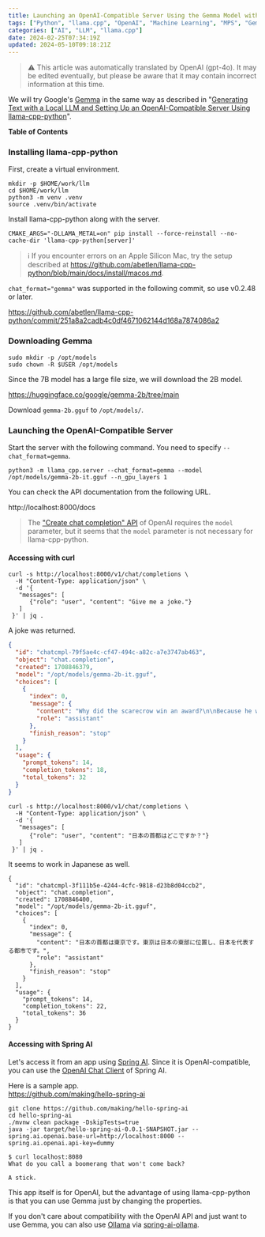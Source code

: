 ```yaml
---
title: Launching an OpenAI-Compatible Server Using the Gemma Model with llama-cpp-python and Accessing It from Spring AI
tags: ["Python", "llama.cpp", "OpenAI", "Machine Learning", "MPS", "Gemma", "Spring AI"]
categories: ["AI", "LLM", "llama.cpp"]
date: 2024-02-25T07:34:19Z
updated: 2024-05-10T09:18:21Z
---
```


> ⚠️ This article was automatically translated by OpenAI (gpt-4o).
> It may be edited eventually, but please be aware that it may contain incorrect information at this time.

We will try Google's [Gemma](https://huggingface.co/google/gemma-2b) in the same way as described in "[Generating Text with a Local LLM and Setting Up an OpenAI-Compatible Server Using llama-cpp-python](/entries/770)".

**Table of Contents**
<!-- toc -->

### Installing llama-cpp-python

First, create a virtual environment.

```
mkdir -p $HOME/work/llm
cd $HOME/work/llm
python3 -m venv .venv
source .venv/bin/activate
```

Install llama-cpp-python along with the server.

```
CMAKE_ARGS="-DLLAMA_METAL=on" pip install --force-reinstall --no-cache-dir 'llama-cpp-python[server]'
```

> ℹ️ If you encounter errors on an Apple Silicon Mac, try the setup described at https://github.com/abetlen/llama-cpp-python/blob/main/docs/install/macos.md.

`chat_format="gemma"` was supported in the following commit, so use v0.2.48 or later.

https://github.com/abetlen/llama-cpp-python/commit/251a8a2cadb4c0df4671062144d168a7874086a2

### Downloading Gemma

```
sudo mkdir -p /opt/models
sudo chown -R $USER /opt/models
```

Since the 7B model has a large file size, we will download the 2B model.

https://huggingface.co/google/gemma-2b/tree/main

Download `gemma-2b.gguf` to `/opt/models/`.

### Launching the OpenAI-Compatible Server

Start the server with the following command. You need to specify `--chat_format=gemma`.

```
python3 -m llama_cpp.server --chat_format=gemma --model /opt/models/gemma-2b-it.gguf --n_gpu_layers 1
```

You can check the API documentation from the following URL.

http://localhost:8000/docs

> The ["Create chat completion" API](https://platform.openai.com/docs/api-reference/chat/create) of OpenAI requires the `model` parameter, but it seems that the `model` parameter is not necessary for llama-cpp-python.

#### Accessing with curl

```
curl -s http://localhost:8000/v1/chat/completions \
  -H "Content-Type: application/json" \
  -d '{
   "messages": [
      {"role": "user", "content": "Give me a joke."}
   ]
 }' | jq .
```

A joke was returned.

```json
{
  "id": "chatcmpl-79f5ae4c-cf47-494c-a82c-a7e3747ab463",
  "object": "chat.completion",
  "created": 1708846379,
  "model": "/opt/models/gemma-2b-it.gguf",
  "choices": [
    {
      "index": 0,
      "message": {
        "content": "Why did the scarecrow win an award?\n\nBecause he was outstanding in his field!",
        "role": "assistant"
      },
      "finish_reason": "stop"
    }
  ],
  "usage": {
    "prompt_tokens": 14,
    "completion_tokens": 18,
    "total_tokens": 32
  }
}
```

```
curl -s http://localhost:8000/v1/chat/completions \
  -H "Content-Type: application/json" \
  -d '{
   "messages": [
      {"role": "user", "content": "日本の首都はどこですか？"}
   ]
 }' | jq .
```

It seems to work in Japanese as well.

```
{
  "id": "chatcmpl-3f111b5e-4244-4cfc-9818-d23b8d04ccb2",
  "object": "chat.completion",
  "created": 1708846400,
  "model": "/opt/models/gemma-2b-it.gguf",
  "choices": [
    {
      "index": 0,
      "message": {
        "content": "日本の首都は東京です。東京は日本の東部に位置し、日本を代表する都市です。",
        "role": "assistant"
      },
      "finish_reason": "stop"
    }
  ],
  "usage": {
    "prompt_tokens": 14,
    "completion_tokens": 22,
    "total_tokens": 36
  }
}
```

#### Accessing with Spring AI

Let's access it from an app using [Spring AI](https://docs.spring.io/spring-ai/reference/index.html). Since it is OpenAI-compatible, you can use the [OpenAI Chat Client](https://docs.spring.io/spring-ai/reference/api/clients/openai-chat.html) of Spring AI.

Here is a sample app.<br>
https://github.com/making/hello-spring-ai

```
git clone https://github.com/making/hello-spring-ai
cd hello-spring-ai
./mvnw clean package -DskipTests=true
java -jar target/hello-spring-ai-0.0.1-SNAPSHOT.jar --spring.ai.openai.base-url=http://localhost:8000 --spring.ai.openai.api-key=dummy
```

```
$ curl localhost:8080
What do you call a boomerang that won't come back?

A stick.
```

This app itself is for OpenAI, but the advantage of using llama-cpp-python is that you can use Gemma just by changing the properties.

If you don't care about compatibility with the OpenAI API and just want to use Gemma, you can also use [Ollama](https://ollama.com/) via [spring-ai-ollama](https://docs.spring.io/spring-ai/reference/api/clients/ollama-chat.html).
